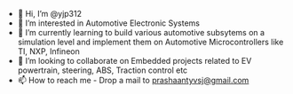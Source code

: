 - 👋 Hi, I’m @yjp312
- 👀 I’m interested in Automotive Electronic Systems
- 🌱 I’m currently learning to build various automotive subsytems on a simulation level and implement them on Automotive Microcontrollers like TI, NXP, Infineon
- 💞️ I’m looking to collaborate on Embedded projects related to EV powertrain, steering, ABS, Traction control etc 
- 📫 How to reach me - Drop a mail to prashaantyvsj@gmail.com

<!---
yjp312/yjp312 is a ✨ special ✨ repository because its `README.md` (this file) appears on your GitHub profile.
You can click the Preview link to take a look at your changes.
--->
